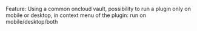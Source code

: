 Feature: Using a common oncloud vault, possibility to run a plugin only on mobile or desktop, in context menu of the plugin: run on mobile/desktop/both